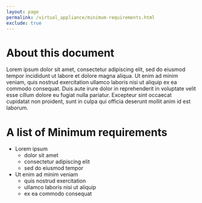 ```yaml
---
layout: page
permalink: /virtual_appliance/minimum-requirements.html
exclude: true
---
```


# About this document

Lorem ipsum dolor sit amet, consectetur adipiscing elit, sed do eiusmod tempor incididunt ut labore et dolore magna aliqua. Ut enim ad minim veniam, quis nostrud exercitation ullamco laboris nisi ut aliquip ex ea commodo consequat. Duis aute irure dolor in reprehenderit in voluptate velit esse cillum dolore eu fugiat nulla pariatur. Excepteur sint occaecat cupidatat non proident, sunt in culpa qui officia deserunt mollit anim id est laborum.

# A list of Minimum requirements
* Lorem ipsum
    * dolor sit amet
    * consectetur adipiscing elit
    * sed do eiusmod tempor
* Ut enim ad minim veniam
    * quis nostrud exercitation
    * ullamco laboris nisi ut aliquip
    * ex ea commodo consequat

